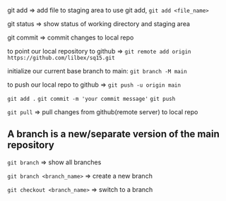 git add => add file to staging area
to use git add, `git add <file_name>`

git status => show status of working directory and staging area

git commit => commit changes to local repo


<!-- create a new repository in github and push your code to it -->
to point our local repository to github => 
 `git remote add origin https://github.com/lilbex/sq15.git`

initialize our current base branch to main: `git branch -M main`

to push our local repo to github => `git push -u origin main`

<!-- whenever you make change to your project, follow this process to push to github-->
`git add .`
`git commit -m 'your commit message'`
`git push`

<!-- to pull changes from github -->
`git pull` => pull changes from github(remote server) to local repo

<!-- Branching -->
## A branch is a new/separate version of the main repository
`git branch` => show all branches

`git branch <branch_name>` => create a new branch

`git checkout <branch_name>` => switch to a branch
